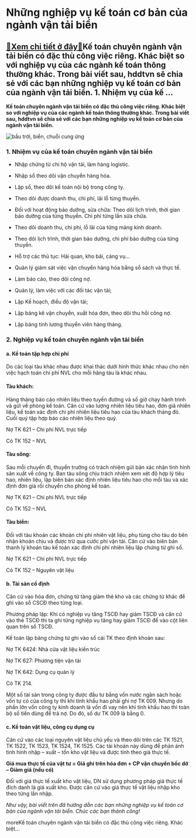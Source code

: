 Những nghiệp vụ kế toán cơ bản của ngành vận tải biển
=====================================================

[:gift:Xem chi tiết ở đây:gift:](https://hddtvn.com/nhung-nghiep-vu-ke-toan-co-ban-cua-nganh-van-tai-bien/)Kế toán chuyên ngành vận tải biển có đặc thù công việc riêng. Khác biệt so với nghiệp vụ của các ngành kế toán thông thường khác. Trong bài viết sau, hddtvn sẽ chia sẻ với các bạn những nghiệp vụ kế toán cơ bản của ngành vận tải biển. 1. Nhiệm vụ của kế …
---------------------------------------------------------------------------------------------------------------------------------------------------------------------------------------------------------------------------------------------------------------

**Kế toán chuyên ngành vận tải biển có đặc thù công việc riêng. Khác biệt so với nghiệp vụ của các ngành kế toán thông thường khác. Trong bài viết sau, hddtvn sẽ chia sẻ với các bạn những nghiệp vụ kế toán cơ bản của ngành vận tải biển.**


![bầu trời, biển, chuỗi cung ứng](https://hddtvn.com/wp-content/uploads/2021/01/pexels-photo-262353-scaled.jpeg)


### 1. Nhiệm vụ của kế toán chuyên ngành vận tải biển




* Nhập chứng từ chi hộ vận tải, làm hàng logistic.

* Nhập sổ theo dõi vận chuyển hàng hóa.

* Lập sổ, theo dõi kế toán nội bộ trong công ty.

* Theo dõi được doanh thu, chi phí, lãi lỗ từng thuyền.

* Đối với hoạt động bảo dưỡng, sửa chữa: Theo dõi lịch trình, thời gian bảo dưỡng của từng thuyền. Chi phí từng lần sửa chữa.

* Theo dõi doanh thu, chi phí, lỗ lãi của từng mảng kinh doanh.

* Theo dõi lịch trình, thời gian bảo dưỡng, chi phí bảo dưỡng của từng thuyền.

* Hỗ trợ các thủ tục: Hải quan, kho bãi, cảng vụ…

* Quản lý giám sát việc vận chuyển hàng hóa bằng sổ sách và thực tế.

* Làm báo cáo, theo dõi công nợ.

* Quản lý, làm việc với các đối tác vận tải;

* Lập Kế hoạch, điều độ vận tải;

* Lập bảng kê vận chuyển, xuất hóa đơn, theo dõi thu hồi công nợ.

* Lập bảng tính lương thuyền viên hàng tháng.



### 2. Nghiệp vụ kế toán chuyên ngành vận tải biển


#### a. Kế toán tập hợp chi phí


Do các loại tàu khác nhau được khai thác dưới hình thức khác nhau cho nên việc hạch toán chi phí NVL cho mỗi hãng tàu là khác nhau.


#### Tàu khách:


Hàng tháng báo cáo nhiên liệu theo tuyến đường và số giờ chạy hành trình và gửi về phòng kế toán. Căn cứ vào lượng nhiên liệu tiêu hao, đơn giá nhiên liệu, kế toán xác định chi phí nhiên liệu tiêu hao của tàu khách tháng đó. Cuối quý tập hợp báo cáo nhiên liệu theo quý.


Nợ TK 621 – Chi phí NVL trực tiếp  

Có TK 152 – NVL


#### Tàu sông:


Sau mỗi chuyến đi, thuyền trưởng có trách nhiệm gửi bản xác nhận tình hình sản xuất về công ty. Ban tàu sông chịu trách nhiệm xem xét độ hợp lý tiêu hao, nhiên liệu, lập biên bản xác định nhiên liệu tiêu hao cho mỗi tàu và xác định đơn giá rồi chuyển cho phòng kế toán.


Nợ TK 621 – Chi phí NVL trực tiếp  

Có TK 152 – NVL


#### Tàu biển:


Đối với tàu khoán các khoản chi phí nhiên vật liệu, phụ tùng cho tàu do bên nhận khoán chịu và được trừ qua cước phí vận tải. Căn cứ vào biên bản thanh lý khoán tàu kế toán xác định chi phí nhiên liệu lập chứng từ ghi sổ.


Nợ TK 621 – Chi phí NVL trực tiếp  

Có TK 152 – Nguyên vật liệu


#### b. Tài sản cố định


Căn cứ vào hóa đơn, chứng từ tăng giảm thẻ kho và các chứng từ khác để ghi vào sổ CSCĐ theo từng loại.  

Phương pháp lập: Khi có nghiệp vụ tăng TSCĐ hay giảm TSCĐ và căn cứ vào thẻ TSCĐ thì ta ghi từng nghiệp vụ tăng hay giảm TSCĐ để vào cột liên quan trên sổ TSCĐ.


Kế toán lập bảng chứng từ ghi vào sổ cái TK theo định khoản sau:


Nợ TK 6424: Nhà cửa vật liệu kiến trúc  

Nợ TK 627: Phương tiện vận tải  

Nợ TK 642: Dụng cụ quản lý  

Có TK 214.


Một số tài sản trong công ty được đầu tư bằng vốn nước ngân sách hoặc vốn tự có của công ty thì khi tính khấu hao phải ghi nợ TK 009. Nhưng do phần lớn vốn công ty kinh doanh là vốn đi vay nên khi tính khấu hao thì toàn bộ số tiền dùng để trả nợ. Do đó, số dư TK 009 là bằng 0.


#### c. Kế toán vật liệu, công cụ dụng cụ


Căn cứ vào các loại nguyên vật liệu chủ yếu và theo dõi trên các TK 1521, TK 1522, TK 1523, TK 1524, TK 1525. Các tài khoản này dùng để phản ánh tình hình nhập – xuất – tồn kho vật liệu và được tính theo giá thực tế.


**Giá mua thực tế của vật tư = Giá ghi trên hóa đơn + CP vận chuyển bốc dỡ – Giảm giá (nếu có)**


Đối với giá thực tế xuất kho vật liệu, DN sử dụng phương pháp giá thực tế đích danh là giá xuất kho. Được căn cứ vào giá thực tế vật liệu nhập kho theo từng lần nhập.


*Như vậy, bài viết trên đã hướng dẫn các bạn những nghiệp vụ kế toán cơ bản của ngành vận tải biển. Chúc các bạn thành công!*


moreKế toán chuyên ngành vận tải biển có đặc thù công việc riêng. Khác biệt…

